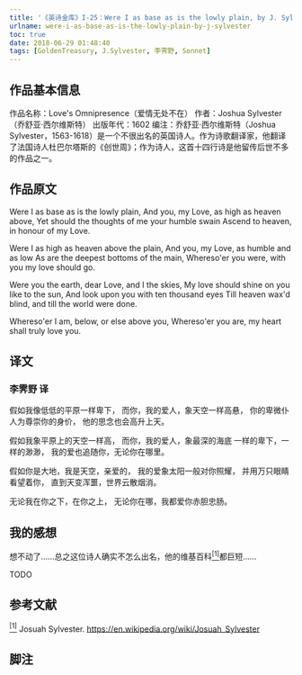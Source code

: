 ```yaml
---
title: '《英诗金库》I-25：Were I as base as is the lowly plain, by J. Sylvester'
urlname: were-i-as-base-as-is-the-lowly-plain-by-j-sylvester
toc: true
date: 2018-06-29 01:48:40
tags: [GoldenTreasury, J.Sylvester, 李霁野, Sonnet]
---
```


## 作品基本信息

作品名称：Love's Omnipresence（爱情无处不在）
作者：Joshua Sylvester（乔舒亚·西尔维斯特）
出版年代：1602
编注：乔舒亚·西尔维斯特（Joshua Sylvester，1563-1618）是一个不很出名的英国诗人。作为诗歌翻译家，他翻译了法国诗人杜巴尔塔斯的《创世周》；作为诗人，这首十四行诗是他留传后世不多的作品之一。

## 作品原文

Were I as base as is the lowly plain,
And you, my Love, as high as heaven above,
Yet should the thoughts of me your humble swain
Ascend to heaven, in honour of my Love.

Were I as high as heaven above the plain,
And you, my Love, as humble and as low
As are the deepest bottoms of the main,
Whereso'er you were, with you my love should go.

Were you the earth, dear Love, and I the skies,
My love should shine on you like to the sun,
And look upon you with ten thousand eyes
Till heaven wax'd blind, and till the world were done.

Whereso'er I am, below, or else above you,
Whereso'er you are, my heart shall truly love you.

## 译文
### 李霁野 译
假如我像低低的平原一样卑下，
而你，我的爱人，象天空一样高悬，
你的卑微仆人为尊崇你的身价，
他的思念也会高升上天。

假如我象平原上的天空一样高，
而你，我的爱人，象最深的海底
一样的卑下，一样的渺渺，
我的爱也追随你，无论你在哪里。

假如你是大地，我是天空，亲爱的，
我的爱象太阳一般对你照耀，
并用万只眼睛看望着你，
直到天变浑噩，世界云散烟消。

无论我在你之下，在你之上，
无论你在哪，我都爱你赤胆忠肠。

## 我的感想

想不动了……总之这位诗人确实不怎么出名，他的维基百科<a href="#bib1" id="bib1ref"><sup>[1]</sup></a>都巨短……

TODO

## 参考文献
<a id="bib1" href="#bib1ref"><sup>[1]</sup></a> Josuah Sylvester. <https://en.wikipedia.org/wiki/Josuah_Sylvester>

## 脚注
